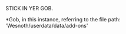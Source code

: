 STICK IN YER GOB.

*Gob, in this instance, referring to the file path: 'Wesnoth/userdata/data/add-ons'

